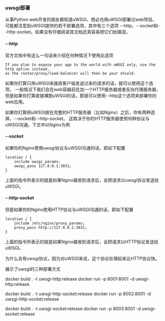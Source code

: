 ### uwsgi部署

从事Python web开发的朋友都知道uWSGI，想必也用uWSGI部署过web项目。可能都注意到uWSGI提供的若干部署选项，其中有三个选项
--http、--socket和--http-socket。如果没有仔细阅读其文档还真容易把它们给搞混。

#### --http
官方文档中有这么一句话来介绍在何种情况下使用此选项
```
If you plan to expose your app to the world with uWSGI only, use the http option instead, 
as the router/proxy/load-balancer will then be your shield.
```
如果你打算只用uWSGI来接收客户端发送过来的请求的话，就可以使用这个选项。
一般情况下我们会在web容器前在加一个HTTP服务器或者反向代理服务器，
但是如果你打算直接裸跑uWSGI的话，那就可以使用--http这个选项来部署你的web应用。

如果你打算把uWSGI放在完整的HTTP服务器（比如Nginx）之后，你有两种选择，--socket和--http-socket。
这取决于你的HTTP服务器使用何种协议与uWSGI沟通。下文中以Nginx为例

#### --socket
如果你的Nginx使用uwsgi协议与uWSGI沟通的话，即如下配置
```
location / {
    include uwsgi_params;
    uwsgi_pass 127.0.0.1:3031;
}
```
上面的指令所表示的就是如果Nginx接收到请求后，会把请求以uwsgi协议发送给uWSGI。

#### --http-socket
但是如果你的Nginx使用HTTP协议与uWSGI沟通的话，即如下配置
```
location / {
    include /etc/nginx/proxy_params;
    proxy_pass http://127.0.0.1:3031;
}
```
上面的指令所表示的就是如果Nginx接收到请求后，会把请求以HTTP协议发送给uWSGI。

为什么会有uwsgi协议，因为对uWSGI来说，这个协议处理起来比HTTP协议快。

展示了uwsgi的三种部署方式

docker build . -t uwsgi-http:release
docker run -p 8001:8001 -d uwsgi-http:release

docker build . -t uwsgi-http-socket:release
docker run -p 8002:8001 -d uwsgi-http-socket:release

docker build . -t uwsgi-socket:release
docker run -p 8003:8001 -d uwsgi-socket:release
